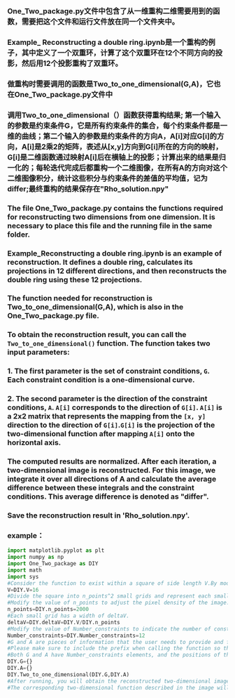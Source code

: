 ### One_Two_package.py文件中包含了从一维重构二维需要用到的函数，需要把这个文件和运行文件放在同一个文件夹中。
### Example_ Reconstructing a double ring.ipynb是一个重构的例子，其中定义了一个双重环，计算了这个双重环在12个不同方向的投影，然后用12个投影重构了双重环。
### 做重构时需要调用的函数是Two_to_one_dimensional(G,A)，它也在One_Two_package.py文件中
### 调用Two_to_one_dimensional（）函数获得重构结果; 第一个输入的参数是约束条件G，它是所有约束条件的集合，每个约束条件都是一维的曲线；第二个输入的参数是约束条件的方向A，A[i]对应G[i]的方向，A[i]是2乘2的矩阵，表述从[x,y]方向到G[i]所在的方向的映射，G[i]是二维函数通过映射A[i]后在横轴上的投影；计算出来的结果是归一化的；每轮迭代完成后都重构一个二维图像，在所有A的方向对这个二维图像积分，统计这些积分与约束条件的差值的平均值，记为differ;最终重构的结果保存在"Rho_solution.npy"
### The file One_Two_package.py contains the functions required for reconstructing two dimensions from one dimension. It is necessary to place this file and the running file in the same folder.
### Example_Reconstructing a double ring.ipynb is an example of reconstruction. It defines a double ring, calculates its projections in 12 different directions, and then reconstructs the double ring using these 12 projections.
### The function needed for reconstruction is Two_to_one_dimensional(G,A), which is also in the One_Two_package.py file.
### To obtain the reconstruction result, you can call the `Two_to_one_dimensional()` function. The function takes two input parameters:
### 1. The first parameter is the set of constraint conditions, `G`. Each constraint condition is a one-dimensional curve.
### 2. The second parameter is the direction of the constraint conditions, `A`. `A[i]` corresponds to the direction of `G[i]`. `A[i]` is a 2x2 matrix that represents the mapping from the `[x, y]` direction to the direction of `G[i]`.`G[i]` is the projection of the two-dimensional function after mapping `A[i]` onto the horizontal axis.
### The computed results are normalized. After each iteration, a two-dimensional image is reconstructed. For this image, we integrate it over all directions of A and calculate the average difference between these integrals and the constraint conditions. This average difference is denoted as "differ". 
### Save the reconstruction result in 'Rho_solution.npy'. 


### example：


```python
import matplotlib.pyplot as plt
import numpy as np
import One_Two_package as DIY
import math
import sys
#Consider the function to exist within a square of side length V.By modifying the value of V, you can control the size of the square.
V=DIY.V=16   
#Divide the square into n_points^2 small grids and represent each small grid by the coordinates of its center.
#Modify the value of n_points to adjust the pixel density of the image.
n_points=DIY.n_points=2000 
#Each small grid has a width of deltaV.
deltaV=DIY.deltaV=DIY.V/DIY.n_points 
#Modify the value of Number_constraints to indicate the number of constraints you will use in the reconstruction.
Number_constraints=DIY.Number_constraints=12 
#G and A are pieces of information that the user needs to provide and fill in.
#Please make sure to include the prefix when calling the function so that the data can be transferred to the file where the function is located.
#Both G and A have Number_constraints elements, and the positions of these elements correspond one-to-one.
DIY.G={}
DIY.A={}
DIY.Two_to_one_dimensional(DIY.G,DIY.A)
#After running, you will obtain the reconstructed two-dimensional image. 
#The corresponding two-dimensional function described in the image will be saved in matrix form as "Rho_solution.npy".
```
